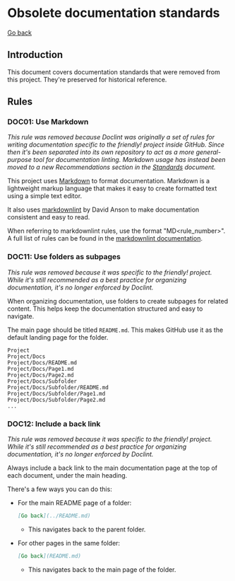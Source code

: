 # Obsolete documentation standards

[Go back](../README.md)

## Introduction

This document covers documentation standards that were removed from this project. They're preserved for historical reference.

## Rules

### DOC01: Use Markdown

*This rule was removed because Doclint was originally a set of rules for writing documentation specific to the friendly! project inside GitHub. Since then it's been separated into its own repository to act as a more general-purpose tool for documentation linting. Markdown usage has instead been moved to a new Recommendations section in the [Standards](../EN.md) document.*

This project uses [Markdown](https://en.wikipedia.org/wiki/Markdown) to format documentation. Markdown is a lightweight markup language that makes it easy to create formatted text using a simple text editor.

It also uses [markdownlint](https://github.com/DavidAnson/markdownlint) by David Anson to make documentation consistent and easy to read.

When referring to markdownlint rules, use the format "MD<rule_number>". A full list of rules can be found in the [markdownlint documentation](https://github.com/DavidAnson/markdownlint/tree/main/doc).

### DOC11: Use folders as subpages

*This rule was removed because it was specific to the friendly! project. While it's still recommended as a best practice for organizing documentation, it's no longer enforced by Doclint.*

When organizing documentation, use folders to create subpages for related content. This helps keep the documentation structured and easy to navigate.

The main page should be titled `README.md`. This makes GitHub use it as the default landing page for the folder.

```text
Project
Project/Docs
Project/Docs/README.md
Project/Docs/Page1.md
Project/Docs/Page2.md
Project/Docs/Subfolder
Project/Docs/Subfolder/README.md
Project/Docs/Subfolder/Page1.md
Project/Docs/Subfolder/Page2.md
...
```

### DOC12: Include a back link

*This rule was removed because it was specific to the friendly! project. While it's still recommended as a best practice for organizing documentation, it's no longer enforced by Doclint.*

Always include a back link to the main documentation page at the top of each document, under the main heading.

There's a few ways you can do this:

- For the main README page of a folder:

  ```markdown
  [Go back](../README.md)
  ```

  - This navigates back to the parent folder.

- For other pages in the same folder:

  ```markdown
  [Go back](README.md)
  ```

  - This navigates back to the main page of the folder.

